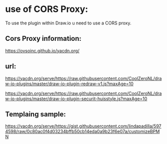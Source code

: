 # use of CORS Proxy:

To use the plugin within Draw.io u need to use a CORS proxy.

## Cors Proxy information:
https://ovsoinc.github.io/yacdn.org/

## url:
https://yacdn.org/serve/https://raw.githubusercontent.com/CoolZeroNL/draw-io-plugins/master/draw-io-plugin-redraw-v1.js?maxAge=10

https://yacdn.org/serve/https://raw.githubusercontent.com/CoolZeroNL/draw-io-plugins/master/draw-io-plugin-securit-huisstyle.js?maxAge=10

## Templaing sample:
https://yacdn.org/serve/https://gist.githubusercontent.com/lindapadilla/5974598/raw/0c80ac0f4d03234bffb50cb14eda0a9b23f6e07a/customizeBPMN
